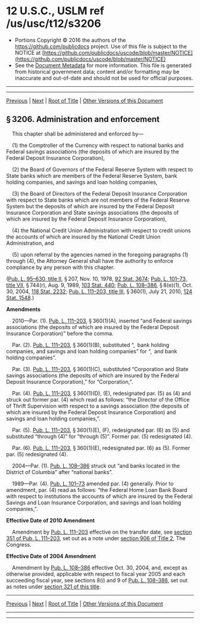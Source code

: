 ---
---

# 12 U.S.C., USLM ref /us/usc/t12/s3206

* Portions Copyright © 2016 the authors of the https://github.com/publicdocs project.
  Use of this file is subject to the NOTICE at [https://github.com/publicdocs/uscode/blob/master/NOTICE](https://github.com/publicdocs/uscode/blob/master/NOTICE)
* See the [Document Metadata](././../../../..//README.md) for more information.
  This file is generated from historical government data; content and/or formatting may be inaccurate and out-of-date and should not be used for official purposes.

----------
----------

[Previous](./../../../..//us/usc/t12/ch33/m__us_usc_t12_s3205.md) | [Next](./../../../..//us/usc/t12/ch33/m__us_usc_t12_s3207.md) | [Root of Title](./../../../../) | [Other Versions of this Document](https://publicdocs.github.io/go/links?ns=uslm&ref=%2Fus%2Fusc%2Ft12%2Fs3206)

## § 3206. Administration and enforcement

    This chapter shall be administered and enforced by—

    (1) the Comptroller of the Currency with respect to national banks and Federal savings associations (the deposits of which are insured by the Federal Deposit Insurance Corporation),

    (2) the Board of Governors of the Federal Reserve System with respect to State banks which are members of the Federal Reserve System, bank holding companies, and savings and loan holding companies,

    (3) the Board of Directors of the Federal Deposit Insurance Corporation with respect to State banks which are not members of the Federal Reserve System but the deposits of which are insured by the Federal Deposit Insurance Corporation and State savings associations (the deposits of which are insured by the Federal Deposit Insurance Corporation),

    (4) the National Credit Union Administration with respect to credit unions the accounts of which are insured by the National Credit Union Administration, and

    (5) upon referral by the agencies named in the foregoing paragraphs (1) through (4), the Attorney General shall have the authority to enforce compliance by any person with this chapter.

([Pub. L. 95–630, title II][/us/pl/95/630/tII], § 207, Nov. 10, 1978, [92 Stat. 3674][/us/stat/92/3674]; [Pub. L. 101–73, title VII][/us/pl/101/73/tVII], § 744(r), Aug. 9, 1989, [103 Stat. 440][/us/stat/103/440]; [Pub. L. 108–386][/us/pl/108/386], § 8(e)(1), Oct. 30, 2004, [118 Stat. 2232][/us/stat/118/2232]; [Pub. L. 111–203, title III][/us/pl/111/203/tIII], § 360(1), July 21, 2010, [124 Stat. 1548][/us/stat/124/1548].)

 __Amendments__ 

    2010—Par. (1). [Pub. L. 111–203][/us/pl/111/203], § 360(1)(A), inserted “and Federal savings associations (the deposits of which are insured by the Federal Deposit Insurance Corporation)” before the comma.

    Par. (2). [Pub. L. 111–203][/us/pl/111/203], § 360(1)(B), substituted “, bank holding companies, and savings and loan holding companies” for “, and bank holding companies”.

    Par. (3). [Pub. L. 111–203][/us/pl/111/203], § 360(1)(C), substituted “Corporation and State savings associations (the deposits of which are insured by the Federal Deposit Insurance Corporation),” for “Corporation,”.

    Par. (4). [Pub. L. 111–203][/us/pl/111/203], § 360(1)(D), (E), redesignated par. (5) as (4) and struck out former par. (4) which read as follows: “the Director of the Office of Thrift Supervision with respect to a savings association (the deposits of which are insured by the Federal Deposit Insurance Corporation) and savings and loan holding companies,”.

    Par. (5). [Pub. L. 111–203][/us/pl/111/203], § 360(1)(E), (F), redesignated par. (6) as (5) and substituted “through (4)” for “through (5)”. Former par. (5) redesignated (4).

    Par. (6). [Pub. L. 111–203][/us/pl/111/203], § 360(1)(E), redesignated par. (6) as (5). Former par. (5) redesignated (4).

    2004—Par. (1). [Pub. L. 108–386][/us/pl/108/386] struck out “and banks located in the District of Columbia” after “national banks”.

    1989—Par. (4). [Pub. L. 101–73][/us/pl/101/73] amended par. (4) generally. Prior to amendment, par. (4) read as follows: “the Federal Home Loan Bank Board with respect to institutions the accounts of which are insured by the Federal Savings and Loan Insurance Corporation, and savings and loan holding companies,”.

 __Effective Date of 2010 Amendment__ 

    Amendment by [Pub. L. 111–203][/us/pl/111/203] effective on the transfer date, see [section 351 of Pub. L. 111–203][/us/pl/111/203/s351], set out as a note under [section 906 of Title 2][/us/usc/t2/s906], The Congress.

 __Effective Date of 2004 Amendment__ 

    Amendment by [Pub. L. 108–386][/us/pl/108/386] effective Oct. 30, 2004, and, except as otherwise provided, applicable with respect to fiscal year 2005 and each succeeding fiscal year, see sections 8(i) and 9 of [Pub. L. 108–386][/us/pl/108/386], set out as notes under [section 321 of this title][/us/usc/t12/s321].

----------

[Previous](./../../../..//us/usc/t12/ch33/m__us_usc_t12_s3205.md) | [Next](./../../../..//us/usc/t12/ch33/m__us_usc_t12_s3207.md) | [Root of Title](./../../../../) | [Other Versions of this Document](https://publicdocs.github.io/go/links?ns=uslm&ref=%2Fus%2Fusc%2Ft12%2Fs3206)

----------
----------

[/us/pl/95/630/tII]: https://publicdocs.github.io/go/links?ns=uslm&ref=%2Fus%2Fpl%2F95%2F630%2FtII
[/us/stat/92/3674]: https://publicdocs.github.io/go/links?ns=uslm&ref=%2Fus%2Fstat%2F92%2F3674
[/us/pl/101/73/tVII]: https://publicdocs.github.io/go/links?ns=uslm&ref=%2Fus%2Fpl%2F101%2F73%2FtVII
[/us/stat/103/440]: https://publicdocs.github.io/go/links?ns=uslm&ref=%2Fus%2Fstat%2F103%2F440
[/us/pl/108/386]: https://publicdocs.github.io/go/links?ns=uslm&ref=%2Fus%2Fpl%2F108%2F386
[/us/stat/118/2232]: https://publicdocs.github.io/go/links?ns=uslm&ref=%2Fus%2Fstat%2F118%2F2232
[/us/pl/111/203/tIII]: https://publicdocs.github.io/go/links?ns=uslm&ref=%2Fus%2Fpl%2F111%2F203%2FtIII
[/us/stat/124/1548]: https://publicdocs.github.io/go/links?ns=uslm&ref=%2Fus%2Fstat%2F124%2F1548
[/us/pl/111/203]: https://publicdocs.github.io/go/links?ns=uslm&ref=%2Fus%2Fpl%2F111%2F203
[/us/pl/111/203]: https://publicdocs.github.io/go/links?ns=uslm&ref=%2Fus%2Fpl%2F111%2F203
[/us/pl/111/203]: https://publicdocs.github.io/go/links?ns=uslm&ref=%2Fus%2Fpl%2F111%2F203
[/us/pl/111/203]: https://publicdocs.github.io/go/links?ns=uslm&ref=%2Fus%2Fpl%2F111%2F203
[/us/pl/111/203]: https://publicdocs.github.io/go/links?ns=uslm&ref=%2Fus%2Fpl%2F111%2F203
[/us/pl/111/203]: https://publicdocs.github.io/go/links?ns=uslm&ref=%2Fus%2Fpl%2F111%2F203
[/us/pl/108/386]: https://publicdocs.github.io/go/links?ns=uslm&ref=%2Fus%2Fpl%2F108%2F386
[/us/pl/101/73]: https://publicdocs.github.io/go/links?ns=uslm&ref=%2Fus%2Fpl%2F101%2F73
[/us/pl/111/203]: https://publicdocs.github.io/go/links?ns=uslm&ref=%2Fus%2Fpl%2F111%2F203
[/us/pl/111/203/s351]: https://publicdocs.github.io/go/links?ns=uslm&ref=%2Fus%2Fpl%2F111%2F203%2Fs351
[/us/usc/t2/s906]: https://publicdocs.github.io/go/links?ns=uslm&ref=%2Fus%2Fusc%2Ft2%2Fs906
[/us/pl/108/386]: https://publicdocs.github.io/go/links?ns=uslm&ref=%2Fus%2Fpl%2F108%2F386
[/us/pl/108/386]: https://publicdocs.github.io/go/links?ns=uslm&ref=%2Fus%2Fpl%2F108%2F386
[/us/usc/t12/s321]: https://publicdocs.github.io/go/links?ns=uslm&ref=%2Fus%2Fusc%2Ft12%2Fs321


